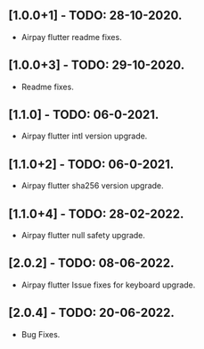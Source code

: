 ## [1.0.0+1] - TODO: 28-10-2020.

* Airpay flutter readme fixes.

## [1.0.0+3] - TODO: 29-10-2020.

* Readme fixes.


## [1.1.0] - TODO: 06-0-2021.

* Airpay flutter intl version upgrade.


## [1.1.0+2] - TODO: 06-0-2021.

* Airpay flutter sha256 version upgrade.


## [1.1.0+4] - TODO: 28-02-2022.

* Airpay flutter null safety upgrade.


## [2.0.2] - TODO: 08-06-2022.

* Airpay flutter Issue fixes for keyboard upgrade.


## [2.0.4] - TODO: 20-06-2022.

* Bug Fixes.
